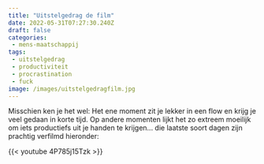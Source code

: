 ```yaml
---
title: "Uitstelgedrag de film"
date: 2022-05-31T07:27:30.240Z
draft: false
categories:
 - mens-maatschappij
tags:
 - uitstelgedrag
 - productiviteit
 - procrastination
 - fuck
image: /images/uitstelgedragfilm.jpg
---
```

Misschien ken je het wel: Het ene moment zit je lekker in een flow en krijg je veel gedaan in korte tijd. Op andere momenten lijkt het zo extreem moeilijk om iets productiefs uit je handen te krijgen... die laatste soort dagen zijn prachtig verfilmd hieronder:

{{< youtube 4P785j15Tzk >}}
